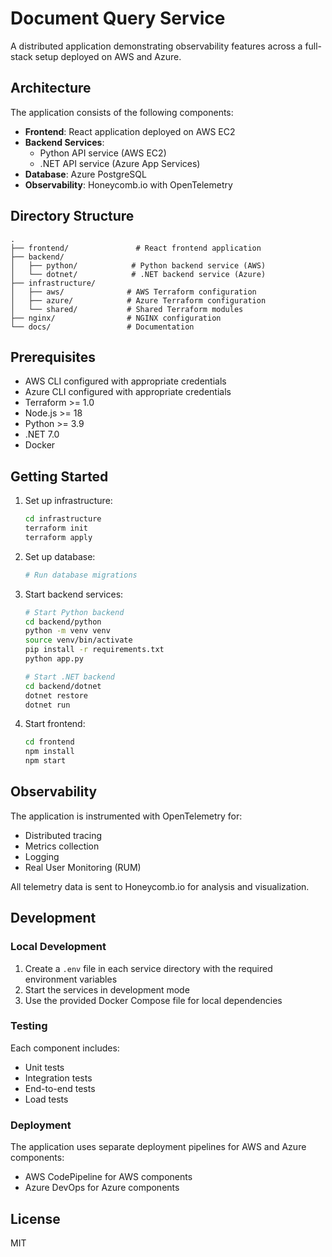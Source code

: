 # Document Query Service

A distributed application demonstrating observability features across a full-stack setup deployed on AWS and Azure.

## Architecture

The application consists of the following components:

- **Frontend**: React application deployed on AWS EC2
- **Backend Services**:
  - Python API service (AWS EC2)
  - .NET API service (Azure App Services)
- **Database**: Azure PostgreSQL
- **Observability**: Honeycomb.io with OpenTelemetry

## Directory Structure

```
.
├── frontend/               # React frontend application
├── backend/
│   ├── python/            # Python backend service (AWS)
│   └── dotnet/            # .NET backend service (Azure)
├── infrastructure/
│   ├── aws/              # AWS Terraform configuration
│   ├── azure/            # Azure Terraform configuration
│   └── shared/           # Shared Terraform modules
├── nginx/                # NGINX configuration
└── docs/                 # Documentation
```

## Prerequisites

- AWS CLI configured with appropriate credentials
- Azure CLI configured with appropriate credentials
- Terraform >= 1.0
- Node.js >= 18
- Python >= 3.9
- .NET 7.0
- Docker

## Getting Started

1. Set up infrastructure:
   ```bash
   cd infrastructure
   terraform init
   terraform apply
   ```

2. Set up database:
   ```bash
   # Run database migrations
   ```

3. Start backend services:
   ```bash
   # Start Python backend
   cd backend/python
   python -m venv venv
   source venv/bin/activate
   pip install -r requirements.txt
   python app.py

   # Start .NET backend
   cd backend/dotnet
   dotnet restore
   dotnet run
   ```

4. Start frontend:
   ```bash
   cd frontend
   npm install
   npm start
   ```

## Observability

The application is instrumented with OpenTelemetry for:
- Distributed tracing
- Metrics collection
- Logging
- Real User Monitoring (RUM)

All telemetry data is sent to Honeycomb.io for analysis and visualization.

## Development

### Local Development

1. Create a `.env` file in each service directory with the required environment variables
2. Start the services in development mode
3. Use the provided Docker Compose file for local dependencies

### Testing

Each component includes:
- Unit tests
- Integration tests
- End-to-end tests
- Load tests

### Deployment

The application uses separate deployment pipelines for AWS and Azure components:
- AWS CodePipeline for AWS components
- Azure DevOps for Azure components

## License

MIT

